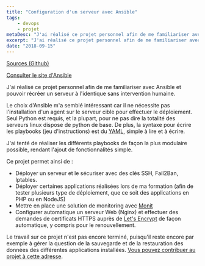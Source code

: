 ```yaml
---
title: "Configuration d'un serveur avec Ansible"
tags:
    - devops
    - projet
metaDesc: "J'ai réalisé ce projet personnel afin de me familiariser avec Ansible et pouvoir récréer un serveur à l'identique sans intervention humaine."
excerpt: "J'ai réalisé ce projet personnel afin de me familiariser avec Ansible et pouvoir récréer un serveur à l'identique sans intervention humaine."
date: "2018-09-15"
---
```


[Sources (Github)](https://github.com/EPSIBordeaux/ansible-deployment)

[Consulter le site d'Ansible](https://www.ansible.com/)

J'ai réalisé ce projet personnel afin de me familiariser avec Ansible et pouvoir récréer un serveur à l'identique sans intervention humaine.

Le choix d'Ansible m'a semblé intéressant car il ne nécessite pas l'installation d'un agent sur le serveur cible pour effectuer le déploiement. Seul Python est requis, et la plupart, pour ne pas dire la totalité des serveurs linux dispose de python de base. De plus, la syntaxe pour écrire les playbooks (jeu d'instructions) est du [YAML](http://yaml.org/), simple à lire et à écrire.

J'ai tenté de réaliser les différents playbooks de façon la plus modulaire possible, rendant l'ajout de fonctionnalités simple.

Ce projet permet ainsi de :

- Déployer un serveur et le sécuriser avec des clés SSH, Fail2Ban, Iptables.
- Déployer certaines applications réalisées lors de ma formation (afin de tester plusieurs type de déploiement, que ce soit des applications en PHP ou en NodeJS)
- Mettre en place une solution de monitoring avec [Monit](https://mmonit.com/monit/)
- Configurer automatique un serveur Web (Nginx) et effectuer des demandes de certificats HTTPS auprès de [Let's Encrypt](https://letsencrypt.org/) de façon automatique, y compris pour le renouvellement.

Le travail sur ce projet n'est pas encore terminé, puisqu'il reste encore par exemple à gérer la question de la sauvegarde et de la restauration des données des différentes applications installées. [Vous pouvez contribuer au projet à cette adresse](https://github.com/EPSIBordeaux/ansible-deployment/issues).
